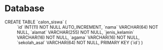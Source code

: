 # Database 
<dl>
  <dt> CREATE TABLE `calon_siswa` (</dt>
  <dd>	`id` INT(11) NOT NULL AUTO_INCREMENT,
  	`nama` VARCHAR(64) NOT NULL,
  	`alamat` VARCHAR(255) NOT NULL,
  	`jenis_kelamin` VARCHAR(16) NOT NULL,
  	`agama` VARCHAR(16) NOT NULL,
  	`sekolah_asal` VARCHAR(64) NOT NULL,
  	PRIMARY KEY (`id`)
  )</dd>
</dl>
